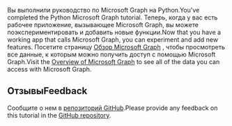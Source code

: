 <!-- markdownlint-disable MD002 MD041 -->

<span data-ttu-id="c9a31-101">Вы выполнили руководство по Microsoft Graph на Python.</span><span class="sxs-lookup"><span data-stu-id="c9a31-101">You've completed the Python Microsoft Graph tutorial.</span></span> <span data-ttu-id="c9a31-102">Теперь, когда у вас есть рабочее приложение, вызывающее Microsoft Graph, вы можете поэкспериментировать и добавить новые функции.</span><span class="sxs-lookup"><span data-stu-id="c9a31-102">Now that you have a working app that calls Microsoft Graph, you can experiment and add new features.</span></span> <span data-ttu-id="c9a31-103">Посетите страницу [Обзор Microsoft Graph](/graph/overview) , чтобы просмотреть все данные, к которым можно получить доступ с помощью Microsoft Graph.</span><span class="sxs-lookup"><span data-stu-id="c9a31-103">Visit the [Overview of Microsoft Graph](/graph/overview) to see all of the data you can access with Microsoft Graph.</span></span>

## <a name="feedback"></a><span data-ttu-id="c9a31-104">Отзывы</span><span class="sxs-lookup"><span data-stu-id="c9a31-104">Feedback</span></span>

<span data-ttu-id="c9a31-105">Сообщите о нем в [репозиторий GitHub](https://github.com/microsoftgraph/msgraph-training-pythondjangoapp).</span><span class="sxs-lookup"><span data-stu-id="c9a31-105">Please provide any feedback on this tutorial in the [GitHub repository](https://github.com/microsoftgraph/msgraph-training-pythondjangoapp).</span></span>
